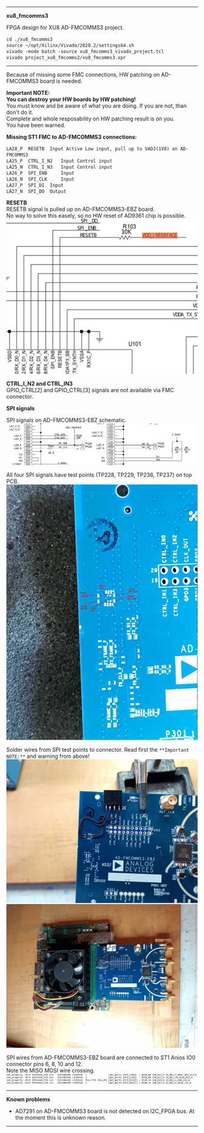 
---

**xu8_fmcomms3**  

FPGA design for XU8 AD-FMCOMMS3 project.

```
cd ./xu8_fmcomms3
source ~/opt/Xilinx/Vivado/2020.2/settings64.sh
vivado -mode batch -source xu8_fmcomms3_vivado_project.tcl
vivado project_xu8_fmcomms2/xu8_fmcomms3.xpr
```
---

Because of missing some FMC connections, HW patching on AD-FMCOMMS3 board is needed.  

**Important NOTE:**  
**You can destroy your HW boards by HW patching!**  
You must know and be aware of what you are doing. If you are not, than don't do it.  
Complete and whole resposability on HW patching result is on you.  
You have been warned.  

**Missing ST1 FMC to AD-FMCOMMS3 connections:**  

```
LA28_P	RESETB 	Input Active Low input, pull up to VADJ(1V8) on AD-FMCOMMS3
LA25_P	CTRL_I_N2 	Input Control input
LA25_N	CTRL_I_N3 	Input Control input
LA26_P	SPI_ENB 	Input
LA26_N	SPI_CLK 	Input
LA27_P	SPI_DI 	Input
LA27_N	SPI_DO 	Output
```

**RESETB**  
RESETB signal is pulled up on AD-FMCOMMS3-EBZ board.  
No way to solve this easely, so no HW reset of AD9361 chip is possible.  
![RESETB](./hw_patch_pictures/RESETB.png)  

**CTRL_I_N2 and CTRL_IN3**  
GPIO_CTRL[2] and GPIO_CTRL[3] signals are not available via FMC connector.  

**SPI signals**  

SPI signals on AD-FMCOMMS3-EBZ schematic.  
![schematics](./hw_patch_pictures/SPI.AD-FMCOMMS3_shematic.png)   

All four SPI signals have test points (TP228, TP229, TP236, TP237) on top PCB.  
![SPI test points on PCB](./hw_patch_pictures/SPI_test_points-markings.jpg)   

Solder wires from SPI test points to connector. Read first the `**Important NOTE:**` and warning from above!  
![SPI wires patch](./hw_patch_pictures/SPI_TP_soldering.jpg)   
![FMCOMMS3 SPI wire patch](./hw_patch_pictures/xu_fmcomms3_spi_patch.jpg)   

SPI wires from AD-FMCOMMS3-EBZ board are connected to ST1 Anios IO0 connector pins 6, 8, 10 and 12.  
Note the MISO MOSI wire crossing.  
![SPI to FPGA pins connection](./hw_patch_pictures/SPI_to_IO0_pin_constrains.png)  

---

**Known problems**  
- AD7291 on AD-FMCOMMS3 board is not detected on I2C_FPGA bus. At the moment this is unknown reason.

---

